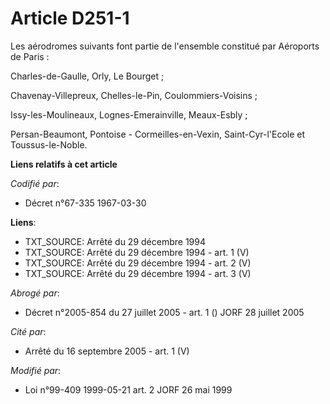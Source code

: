 # Article D251-1

Les aérodromes suivants font partie de l'ensemble constitué par Aéroports de Paris :

Charles-de-Gaulle, Orly, Le Bourget ;

Chavenay-Villepreux, Chelles-le-Pin, Coulommiers-Voisins ;

Issy-les-Moulineaux, Lognes-Emerainville, Meaux-Esbly ;

Persan-Beaumont, Pontoise - Cormeilles-en-Vexin, Saint-Cyr-l'Ecole et Toussus-le-Noble.

**Liens relatifs à cet article**

_Codifié par_:

  - Décret n°67-335 1967-03-30

**Liens**:

  - TXT_SOURCE: Arrêté du 29 décembre 1994
  - TXT_SOURCE: Arrêté du 29 décembre 1994 - art. 1 (V)
  - TXT_SOURCE: Arrêté du 29 décembre 1994 - art. 2 (V)
  - TXT_SOURCE: Arrêté du 29 décembre 1994 - art. 3 (V)

_Abrogé par_:

  - Décret n°2005-854 du 27 juillet 2005 - art. 1 () JORF 28 juillet 2005

_Cité par_:

  - Arrêté du 16 septembre 2005 - art. 1 (V)

_Modifié par_:

  - Loi n°99-409 1999-05-21 art. 2 JORF 26 mai 1999
